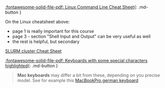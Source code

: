 

[:fontawesome-solid-file-pdf: Linux Command Line Cheat Sheet](../assets/pdf/deleted-124743_linux-basic-commands.pdf){: .md-button }

On the Linux cheatsheet above:

 * page 1 is really important for this course
 * page 3 - section "Shell Input and Output" can be very useful as well
 * the rest is helpful, but secondary

[SLURM cluster Cheat Sheet](https://bioinformaticsworkbook.org/Appendix/HPC/SLURM/slurm-cheatsheat.html#gsc.tab=0)

[:fontawesome-solid-file-pdf: Keyboards with some special characters highlighted](../assets/pdf/keyboards_cheatsheet.pdf){: .md-button }

> **Mac keyboards** may differ a bit from these, depending on you precise model. See for example this [MacBookPro german keyboard](http://iks.cs.ovgu.de/~elkner/keyboard/mac/germankbd.html)

